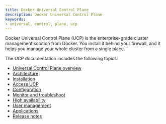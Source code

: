 ```yaml
---
title: Docker Universal Control Plane
description: Docker Universal Control Plane
keywords:
- universal, control, plane, ucp
---
```


Docker Universal Control Plane (UCP) is the enterprise-grade cluster management
solution from Docker. You install it behind your firewall, and it helps you
manage your whole cluster from a single place.

The UCP documentation includes the following topics:

* [Universal Control Plane overview](overview.md)
* [Architecture](architecture.md)
* [Installation](installation/system-requirements.md)
* [Access UCP](access-ucp/web-based-access.md)
* [Configuration](configuration/dtr-integration.md)
* [Monitor and troubleshoot](monitor/monitor-ucp.md)
* [High availability](high-availability/set-up-high-availability.md)
* [User management](user-management/authentication-and-authorization.md)
* [Applications](applications/deploy-app-ui.md)
* [Release notes](release-notes.md)
